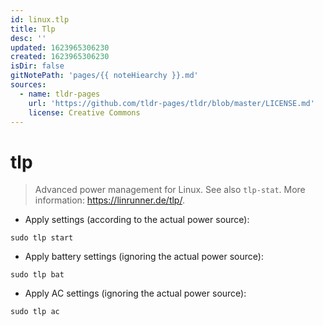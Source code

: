 ```yaml
---
id: linux.tlp
title: Tlp
desc: ''
updated: 1623965306230
created: 1623965306230
isDir: false
gitNotePath: 'pages/{{ noteHiearchy }}.md'
sources:
  - name: tldr-pages
    url: 'https://github.com/tldr-pages/tldr/blob/master/LICENSE.md'
    license: Creative Commons
---
```

# tlp

> Advanced power management for Linux.
> See also `tlp-stat`.
> More information: <https://linrunner.de/tlp/>.

- Apply settings (according to the actual power source):

`sudo tlp start`

- Apply battery settings (ignoring the actual power source):

`sudo tlp bat`

- Apply AC settings (ignoring the actual power source):

`sudo tlp ac`

